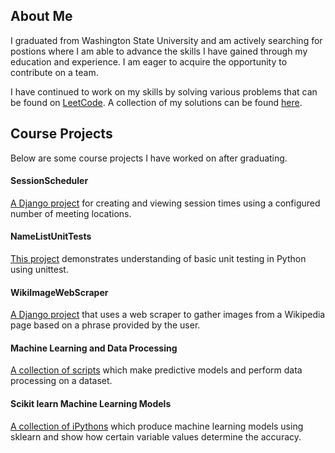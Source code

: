 ## About Me
I graduated from Washington State University and am actively searching for postions where I am able to advance the skills I have gained through my education and experience. I am eager to acquire the opportunity to contribute on a team. 

I have continued to work on my skills by solving various problems that can be found on [LeetCode](https://leetcode.com/). A collection of my solutions can be found [here](https://github.com/Josh-Sweet/LeetCode-Problems).

## Course Projects
Below are some course projects I have worked on after graduating.   

#### SessionScheduler
[A Django project](https://github.com/Josh-Sweet/SessionScheduler) for creating and viewing session times using a configured number of meeting locations.

#### NameListUnitTests
[This project](https://github.com/Josh-Sweet/NameListUnitTests) demonstrates understanding of basic unit testing in Python using unittest.

#### WikiImageWebScraper 
[A Django project](https://github.com/Josh-Sweet/WikiImageWebScraper) that uses a web scraper to gather images from a Wikipedia page based on a phrase provided by the user.

#### Machine Learning and Data Processing
[A collection of scripts](https://github.com/Josh-Sweet/DataProcessing) which make predictive models and perform data processing on a dataset.

#### Scikit learn Machine Learning Models
[A collection of iPythons](https://github.com/Josh-Sweet/Scikit-learn-Machine-Learning-Models) which produce machine learning models using sklearn and show how certain variable values determine the accuracy.